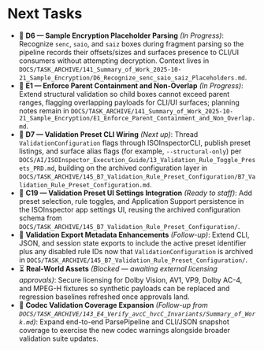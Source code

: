 # Next Tasks

- 🚧 **D6 — Sample Encryption Placeholder Parsing** _(In Progress)_: Recognize `senc`, `saio`, and `saiz` boxes during fragment parsing so the pipeline records their offsets/sizes and surfaces presence to CLI/UI consumers without attempting decryption. Context lives in `DOCS/TASK_ARCHIVE/141_Summary_of_Work_2025-10-21_Sample_Encryption/D6_Recognize_senc_saio_saiz_Placeholders.md`.
- 🚧 **E1 — Enforce Parent Containment and Non-Overlap** _(In Progress)_: Extend structural validation so child boxes cannot exceed parent ranges, flagging overlapping payloads for CLI/UI surfaces; planning notes remain in `DOCS/TASK_ARCHIVE/141_Summary_of_Work_2025-10-21_Sample_Encryption/E1_Enforce_Parent_Containment_and_Non_Overlap.md`.
- 🚧 **D7 — Validation Preset CLI Wiring** _(Next up)_: Thread `ValidationConfiguration` flags through ISOInspectorCLI, publish preset listings, and surface alias flags (for example, `--structural-only`) per `DOCS/AI/ISOInspector_Execution_Guide/13_Validation_Rule_Toggle_Presets_PRD.md`, building on the archived configuration layer in `DOCS/TASK_ARCHIVE/145_B7_Validation_Rule_Preset_Configuration/B7_Validation_Rule_Preset_Configuration.md`.
- 🚧 **C19 — Validation Preset UI Settings Integration** _(Ready to staff)_: Add preset selection, rule toggles, and Application Support persistence in the ISOInspector app settings UI, reusing the archived configuration schema from `DOCS/TASK_ARCHIVE/145_B7_Validation_Rule_Preset_Configuration/`.
- 🔁 **Validation Export Metadata Enhancements** _(Follow-up)_: Extend CLI, JSON, and session state exports to include the active preset identifier plus any disabled rule IDs now that `ValidationConfiguration` is archived in `DOCS/TASK_ARCHIVE/145_B7_Validation_Rule_Preset_Configuration/`.
- ⏳ **Real-World Assets** _(Blocked — awaiting external licensing approvals)_: Secure licensing for Dolby Vision, AV1, VP9, Dolby AC-4, and MPEG-H fixtures so synthetic payloads can be replaced and regression baselines refreshed once approvals land.
- 🔁 **Codec Validation Coverage Expansion** _(Follow-up from `DOCS/TASK_ARCHIVE/143_E4_Verify_avcC_hvcC_Invariants/Summary_of_Work.md`)_: Expand end-to-end ParsePipeline and CLI/JSON snapshot coverage to exercise the new codec warnings alongside broader validation suite updates.

